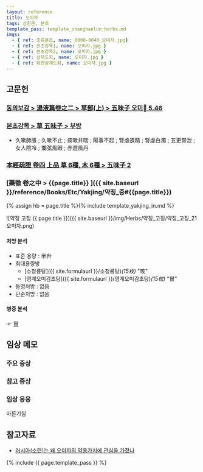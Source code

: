 ```yaml
---
layout: reference
title: 오미자
tags: 상한론, 본초
template_pass: template_shanghanlun_herbs.md
imgs:
  - { ref: 증류본초, name: 0008-0040_오미자.jpg}
  - { ref: 본초강목1, name: 오미자.jpg }
  - { ref: 본초강목2, name: 오미자.jpg }
  - { ref: 삼재도회, name: 오미자.jpg }
  - { ref: 화한삼재도회, name: 오미자.jpg }
---
```



## 고문헌

### [동의보감 > 湯液篇卷之二 > 草部(上) >  五味子 오미 5.46](https://mediclassics.kr/books/8/volume/21/#content_1500)

### [본초강목 > 草	五味子 > 부방]()

* 久嗽肺脹 ; 久嗽不止 ; 痰嗽幷喘 ; 陽事不起 ; 腎虛遺精 ; 腎虛白濁 ; 五更腎泄 ; 女人陰冷 ; 爛弦風眼 ; 赤遊風丹

### [本經疏證 卷四 上品 草 6種, 木 6種 > 五味子 2](https://mediclassics.kr/books/154/volume/4/#content_8)


### [藥徵 卷之中 > {{page.title}} ]({{ site.baseurl }}/reference/Books/Etc/Yakjing/약징_중#{{page.title}})

{% assign hb = page.title %}{% include template_yakjing_in.md %}

![약징 고징 {{ page.title }}]({{ site.baseurl }}/img/Herbs/약징_고징/약징_고징_21오미자.png)

#### 처방 분석

* 표준 용량 : 半升
* 최대용량방
  - [소청룡탕]({{ site.formulaurl }}/소청룡탕)_(15枚)_ "咳"
  - [영계오미감초탕]({{ site.formulaurl }}/영계오미감초탕)_(15枚)_ "冒"
* 동명처방 : 없음
* 단순처방 : 없음



#### 병증 분석

☞ [冒]({{site.sympurl}}/모)

## 임상 메모


### 주요 증상


### 참고 증상




### 임상 응용

마른기침



## 참고자료

* [러시아(소련)는 왜 오미자의 약용가치에 관심을 가졌나](http://www.mjmedi.com/news/articleView.html?idxno=29585)


{% include {{ page.template_pass }} %}
